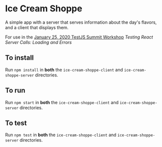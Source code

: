# Ice Cream Shoppe

A simple app with a server that serves information about the day's flavors, and a client that displays them.

For use in the [January 25, 2020 TestJS Summit Workshop](https://www.testjssummit.com/workshops-3h) _Testing React Server Calls: Loading and Errors_

## To install

Run `npm install` in **both** the `ice-cream-shoppe-client` and `ice-cream-shoppe-server` directories.

## To run

Run `npm start` in **both** the `ice-cream-shoppe-client` and `ice-cream-shoppe-server` directories.

## To test

Run `npm test` in **both** the `ice-cream-shoppe-client` and `ice-cream-shoppe-server` directories.
